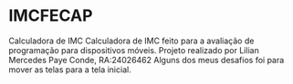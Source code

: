 # IMCFECAP
Calculadora de IMC 
Calculadora de IMC feito para a avaliação de programação para dispositivos móveis.
Projeto realizado por Lilian Mercedes Paye Conde, RA:24026462
Alguns dos meus desafios foi para mover as telas para a tela inicial.
